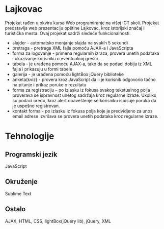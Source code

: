 # Lajkovac
Projekat rađen u okviru kursa Web programiranje na višoj ICT skoli. Projekat predstavlja web prezentaciju opštine Lajkovac, kroz istorijski značaj i turistička mesta. Ovaj projekat sadrži sledeće funkcionalnosti:
* slajder - automatsko menjanje slajda na svakih 5 sekundi
* pretraga - pretraga XML fajla pomoću AJAX-a i JavaScripta
* forma za logovanje - primena regularnih izraza, provera unetih podataka i ukazivanje korisniku o eventualnoj grešci
* tabela - je urađena pomoću AJAX-a, tako da se podaci dobiju iz XML fajla i prikazuju u formi tabele
* galerija - je urađena pomoću lightBox jQuery biblioteke 
* anketa(kviz) - provera kroz JavaScript da li je korisnik odgovorio tačno na pitanje i prikaz poruke o rezultatu
* forma za registraciju – po izlasku iz fokusa svakog tekstualnog polja proverava se ispravnost unetog sadržaja kroz regularne izraze. Ukoliko su podaci uredu, kroz alert obaveštenje se korisniku ispisuje poruka da je uspešno registrovan.
* kontakt forma - po izlasku iz fokusa polja koje je predvidjeno za unos email adrese izvršava se provera unetih podataka kroz regularne izraze.


# Tehnologije
## Programski jezik
JavaScript

## Okruženje
Sublime Text

## Ostalo
AJAX, HTML, CSS, lightBox(jQuery lib), jQuery, XML
